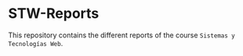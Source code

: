# STW-Reports
This repository contains the different reports of the course `Sistemas y Tecnologías Web`.
